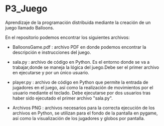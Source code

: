 # P3_Juego
Aprendizaje de la programación distribuida mediante la creación de un juego llamado Balloons.

En el repositorio podemos encontrar los siguientes archivos:

  - BalloonsGame.pdf : archivo PDF en donde podemos encontrar la descripción e instrucciones del juego.

  - sala.py : archivo de código en Python. Es el entorno donde se va a trabajar,donde se maneja la lógica del juego.Debe ser el primer archivo en ejecutarse y por un único usuario. 

  - player.py : archivo de código en Python que permite la entrada de jugadores en el juego, así como la realización de movimientos por el usuario mediante el teclado. Debe ejecutarse por dos usuarios tras haber sido ejecutado el primer archivo "sala.py".

  - Archivos PNG : archivos necesarios para la correcta ejecución de los archivos en Python, se utilizan para el fondo de la pantalla en pygame, así como la visualización de los jugadores y globos por pantalla. 

